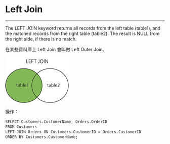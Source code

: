 # Left Join

---

The LEFT JOIN keyword returns all records from the left table \(table1\), and the matched records from the right table \(table2\). The result is NULL from the right side, if there is no match.

在某些資料庫上 Left Join 會叫做 Left Outer Join。

  
![](/assets/img_leftjoin.gif)



操作：

```
SELECT Customers.CustomerName, Orders.OrderID
FROM Customers
LEFT JOIN Orders ON Customers.CustomerID = Orders.CustomerID
ORDER BY Customers.CustomerName;
```



